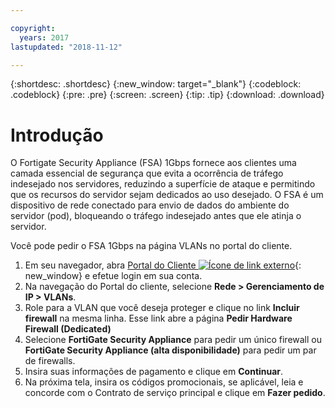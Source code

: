 ```yaml
---

copyright:
  years: 2017
lastupdated: "2018-11-12"

---
```


{:shortdesc: .shortdesc}
{:new_window: target="_blank"}
{:codeblock: .codeblock}
{:pre: .pre}
{:screen: .screen}
{:tip: .tip}
{:download: .download}

# Introdução
O Fortigate Security Appliance (FSA) 1Gbps fornece aos clientes uma camada
essencial de segurança que evita a ocorrência de tráfego indesejado nos servidores,
reduzindo a superfície de ataque e permitindo que os recursos do servidor sejam
dedicados ao uso desejado.  O FSA é um dispositivo de rede conectado para envio
de dados do ambiente do servidor (pod), bloqueando o tráfego indesejado antes que ele
atinja o servidor.  

Você pode pedir o FSA 1Gbps na página VLANs no portal do cliente.

1. Em seu navegador, abra [Portal do Cliente ![Ícone de link externo](../../icons/launch-glyph.svg "Ícone de link externo")](https://control.softlayer.com/){: new_window} e efetue login em sua conta.
2. Na navegação do Portal do cliente, selecione **Rede > Gerenciamento de
IP > VLANs**.
3. Role para a VLAN que você deseja proteger e clique no link **Incluir
firewall** na mesma linha. Esse link abre a página **Pedir Hardware Firewall (Dedicated)**
4. Selecione **FortiGate Security Appliance** para pedir um
único firewall ou **FortiGate Security Appliance (alta
disponibilidade)** para pedir um par de firewalls. 
5. Insira suas informações de pagamento e clique em **Continuar**.
6. Na próxima tela, insira os códigos promocionais, se aplicável, leia e concorde
com o Contrato de serviço principal e clique em **Fazer pedido**.
